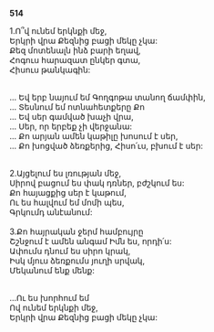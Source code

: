 **514**

1.Ո՞վ ունեմ երկնքի մեջ,\
Երկրի վրա Քեզնից բացի մեկը չկա:\
Քեզ մոտենալն ինձ բարի եղավ,\
Հոգուս հարազատ ընկեր գտա,\
Հիսուս թանկագին:

\
 ... Եվ երբ նայում եմ Գողգոթա տանող ճամփին,\
 ... Տեսնում եմ ոտնահետքերը Քո\
 ... Եվ սեր գամված խաչի վրա,\
 ... Սեր, որ երբեք չի վերջանա:\
 ... Քո արյան ամեն կաթիլը խոսում է սեր,\
... Քո խոցված ձեռքերից, Հիսո՛ւս, բխում է սեր:

\
2.Այցելում ես լռության մեջ,\
Սիրով բացում ես փակ դռներ, բժշկում ես:\
Քո հայացքից սեր է կաթում,\
Ու ես հալվում եմ մոմի պես,\
Գրկումդ անէանում:\
\
3.Քո հայրական ջերմ համբույրը\
Շշնջում է ամեն անգամ Իմն ես, որդի՛ս:\
Ափումս դնում ես սիրո կրակ,\
Իսկ մյուս ձեռքումս յուղի սրվակ,\
Մեկանում ենք մենք:

\
 ...Ու ես խորհում եմ\
 Ով ունեմ երկնքի մեջ,\
 Երկրի վրա Քեզնից բացի մեկը չկա:
